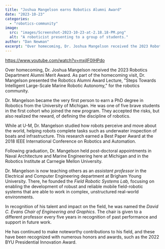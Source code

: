 ```yaml
---
title: "Joshua Mangelson earns Robotics Alumni Award"
date: "2023-10-23"
categories: 
  - "robotics-community"
image: 
  src: "images/Screenshot-2023-10-23-at-2.18.18-PM.png"
  alt: "A roboticist presenting to a group of students."
author: "Dan Newman"
excerpt: "Over homecoming, Dr. Joshua Mangelson received the 2023 Robotics Department Alumni Merit Award. As part of the homecoming visit, Dr. Mangelson presented the Robotics Alumni Award Lecture, 'Steps Towards Intelligent Large-Scale Marine Robotic Autonomy,' for the robotics community."
---
```


https://www.youtube.com/watch?v=mxjIF0IHPdo

Over homecoming, Dr. Joshua Mangelson received the 2023 Robotics Department Alumni Merit Award. As part of the homecoming visit, Dr. Mangelson presented the Robotics Alumni Award Lecture, "Steps Towards Intelligent Large-Scale Marine Robotic Autonomy," for the robotics community.

Dr. Mangelson became the very first person to earn a PhD degree in Robotics from the University of Michigan. He was one of five brave students in the first cohort who joined the new program. They accepted the risks, but also realized the reward, of defining the discipline of robotics.

<!--more-->

While at U-M, Dr. Mangelson studied how robots perceive and move about the world, helping robots complete tasks such as underwater inspection of boats and infrastructure. This research earned a Best Paper Award at the 2018 IEEE International Conference on Robotics and Automation.

Following graduation, Dr. Mangelson held post-doctoral appointments in Naval Architecture and Marine Engineering here at Michigan and in the Robotics Institute at Carnegie Mellon University.

Dr. Mangelson is now teaching others as an _assistant professor_ in the Electrical and Computer Engineering department at Brigham Young University. There, he founded the _Field Robotic Systems Lab,_ focusing on enabling the development of robust and reliable mobile field-robotic systems that are able to work in complex, unstructured real-world environments.

In recognition of his talent and impact on the field, he was named the _David C. Evans Chair of Engineering and Graphics_. The chair is given to a different professor every five years in recognition of past performance and support in future work.

He has continued to make noteworthy contributions to his field, and these have been recognized with numerous honors and awards, such as the 2022 BYU Presidential Innovation Award.
